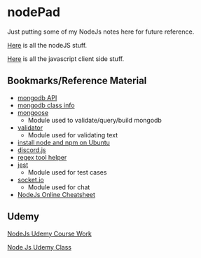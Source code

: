 # nodePad

Just putting some of my NodeJs notes here for future reference.

[Here](nodejs.md) is all the nodeJS stuff.

[Here](javascript.md) is all the javascript client side stuff.

## Bookmarks/Reference Material

+ [mongodb API](http://mongodb.github.io/node-mongodb-native/3.5/api/)
+ [mongodb class info](http://mongodb.github.io/node-mongodb-native/3.5/api/Collection.html)
+ [mongoose](https://mongoosejs.com/docs/guide.html)
  + Module used to validate/query/build mongodb
+ [validator](https://www.npmjs.com/package/validator)
  + Module used for validating text
+ [install node and npm on Ubuntu](https://github.com/nodesource/distributions/blob/master/README.md#installation-instructions)
+ [discord.js](https://discord.js.org/#/docs/main/stable/general/welcome)
+ [regex tool helper](https://regex101.com/)
+ [jest](https://jestjs.io/docs/en/getting-started)
  + Module used for test cases
+ [socket.io](https://socket.io/docs/)
  + Module used for chat
+ [NodeJs Online Cheatsheet](https://overapi.com/nodejs)

## Udemy

[NodeJs Udemy Course Work](https://github.com/draphick/udemyNodeJs)

[Node Js Udemy Class](https://www.udemy.com/course/the-complete-nodejs-developer-course-2/)